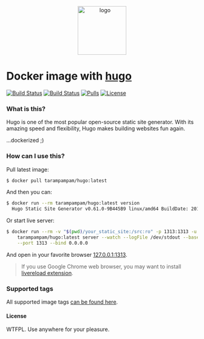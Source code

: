 <p align="center">
  <img alt="logo" src="https://hsto.org/webt/5e/qm/xf/5eqmxfiuapmg6yxmtvh1dpiaxuy.png" width="128" />
</p>

# Docker image with [hugo][hugo]

[![Build Status][badge_build_latest]][link_actions]
[![Build Status][badge_build_non_existing]][link_actions]
[![Pulls][badge_pulls]][link_docker_tags]
[![License][badge_license]][link_license]

### What is this?

Hugo is one of the most popular open-source static site generator. With its amazing speed and flexibility, Hugo makes building websites fun again.

...dockerized ;)

### How can I use this?

Pull latest image:

```bash
$ docker pull tarampampam/hugo:latest
```

And then you can:

```bash
$ docker run --rm tarampampam/hugo:latest version
  Hugo Static Site Generator v0.61.0-9B445B9 linux/amd64 BuildDate: 2019-12-19T07:23:15Z
```

Or start live server:

```bash
$ docker run --rm -v "$(pwd)/your_static_site:/src:ro" -p 1313:1313 -u $(id -u):$(id -g) \
    tarampampam/hugo:latest server --watch --logFile /dev/stdout --baseURL 'http://127.0.0.1:1313/' \
    --port 1313 --bind 0.0.0.0
```

And open in your favorite browser [127.0.0.1:1313](http://127.0.0.1:1313/).

> If you use Google Chrome web browser, you may want to install [livereload extension][livereload].

### Supported tags

All supported image tags [can be found here][link_docker_tags].

#### License

WTFPL. Use anywhere for your pleasure.

[badge_pulls]:https://img.shields.io/docker/pulls/tarampampam/hugo.svg?style=flat&maxAge=30
[badge_size]:https://img.shields.io/microbadger/image-size/tarampampam/hugo/latest?style=flat
[badge_license]:https://img.shields.io/github/license/tarampampam/hugo-docker.svg?style=flat&maxAge=30

[badge_build_latest]:https://github.com/tarampampam/hugo-docker/workflows/Build%20latest%20image/badge.svg
[badge_build_non_existing]:https://github.com/tarampampam/hugo-docker/workflows/Build%20non-existing%20image/badge.svg
[link_actions]:https://github.com/tarampampam/hugo-docker/actions

[link_license]:https://github.com/tarampampam/hugo-docker/blob/master/LICENSE
[link_docker_tags]:https://hub.docker.com/r/tarampampam/hugo/tags
[docker_hub]:https://hub.docker.com/r/tarampampam/hugo-docker/
[hugo]:https://gohugo.io/
[livereload]:https://chrome.google.com/webstore/detail/livereload/jnihajbhpnppcggbcgedagnkighmdlei
